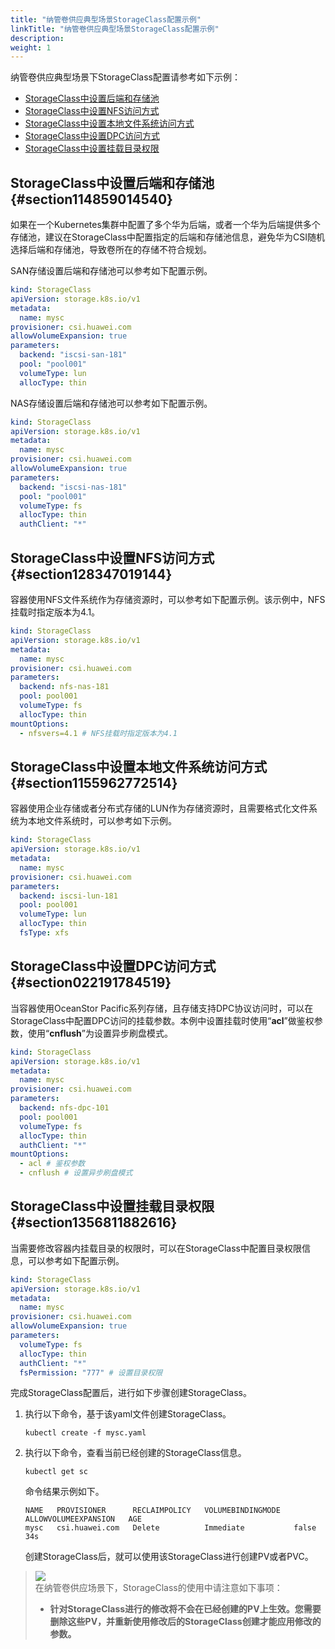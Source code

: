 ```yaml
---
title: "纳管卷供应典型场景StorageClass配置示例"
linkTitle: "纳管卷供应典型场景StorageClass配置示例"
description: 
weight: 1
---
```


纳管卷供应典型场景下StorageClass配置请参考如下示例：

-   [StorageClass中设置后端和存储池](#section114859014540)
-   [StorageClass中设置NFS访问方式](#section128347019144)
-   [StorageClass中设置本地文件系统访问方式](#section1155962772514)
-   [StorageClass中设置DPC访问方式](#section022191784519)
-   [StorageClass中设置挂载目录权限](#section1356811882616)

## StorageClass中设置后端和存储池{#section114859014540}

如果在一个Kubernetes集群中配置了多个华为后端，或者一个华为后端提供多个存储池，建议在StorageClass中配置指定的后端和存储池信息，避免华为CSI随机选择后端和存储池，导致卷所在的存储不符合规划。

SAN存储设置后端和存储池可以参考如下配置示例。

```yaml
kind: StorageClass
apiVersion: storage.k8s.io/v1
metadata:
  name: mysc
provisioner: csi.huawei.com
allowVolumeExpansion: true
parameters:
  backend: "iscsi-san-181"
  pool: "pool001"
  volumeType: lun
  allocType: thin
```

NAS存储设置后端和存储池可以参考如下配置示例。

```yaml
kind: StorageClass
apiVersion: storage.k8s.io/v1
metadata:
  name: mysc
provisioner: csi.huawei.com
allowVolumeExpansion: true
parameters:
  backend: "iscsi-nas-181"
  pool: "pool001"
  volumeType: fs
  allocType: thin
  authClient: "*"
```

## StorageClass中设置NFS访问方式{#section128347019144}

容器使用NFS文件系统作为存储资源时，可以参考如下配置示例。该示例中，NFS挂载时指定版本为4.1。

```yaml
kind: StorageClass
apiVersion: storage.k8s.io/v1
metadata:
  name: mysc
provisioner: csi.huawei.com
parameters:
  backend: nfs-nas-181
  pool: pool001
  volumeType: fs
  allocType: thin
mountOptions:
  - nfsvers=4.1 # NFS挂载时指定版本为4.1
```

## StorageClass中设置本地文件系统访问方式{#section1155962772514}

容器使用企业存储或者分布式存储的LUN作为存储资源时，且需要格式化文件系统为本地文件系统时，可以参考如下示例。

```yaml
kind: StorageClass
apiVersion: storage.k8s.io/v1
metadata:
  name: mysc
provisioner: csi.huawei.com
parameters:
  backend: iscsi-lun-181
  pool: pool001
  volumeType: lun
  allocType: thin
  fsType: xfs
```

## StorageClass中设置DPC访问方式{#section022191784519}

当容器使用OceanStor Pacific系列存储，且存储支持DPC协议访问时，可以在StorageClass中配置DPC访问的挂载参数。本例中设置挂载时使用“**acl**”做鉴权参数，使用“**cnflush**”为设置异步刷盘模式。

```yaml
kind: StorageClass
apiVersion: storage.k8s.io/v1
metadata:
  name: mysc
provisioner: csi.huawei.com
parameters:
  backend: nfs-dpc-101
  pool: pool001
  volumeType: fs
  allocType: thin
  authClient: "*"
mountOptions:
  - acl # 鉴权参数
  - cnflush # 设置异步刷盘模式
```

## StorageClass中设置挂载目录权限{#section1356811882616}

当需要修改容器内挂载目录的权限时，可以在StorageClass中配置目录权限信息，可以参考如下配置示例。

```yaml
kind: StorageClass
apiVersion: storage.k8s.io/v1
metadata:
  name: mysc
provisioner: csi.huawei.com
allowVolumeExpansion: true
parameters:
  volumeType: fs
  allocType: thin
  authClient: "*"
  fsPermission: "777" # 设置目录权限
```

完成StorageClass配置后，进行如下步骤创建StorageClass。

1.  执行以下命令，基于该yaml文件创建StorageClass。

    ```
    kubectl create -f mysc.yaml
    ```

2.  执行以下命令，查看当前已经创建的StorageClass信息。

    ```
    kubectl get sc
    ```

    命令结果示例如下。

    ```
    NAME   PROVISIONER      RECLAIMPOLICY   VOLUMEBINDINGMODE   ALLOWVOLUMEEXPANSION   AGE
    mysc   csi.huawei.com   Delete          Immediate           false                  34s
    ```

    创建StorageClass后，就可以使用该StorageClass进行创建PV或者PVC。

>![](/css-docs/public_sys-resources/zh/icon-notice.gif)  
>在纳管卷供应场景下，StorageClass的使用中请注意如下事项：
>-   **针对StorageClass进行的修改将不会在已经创建的PV上生效。您需要删除这些PV，并重新使用修改后的StorageClass创建才能应用修改的参数。**

